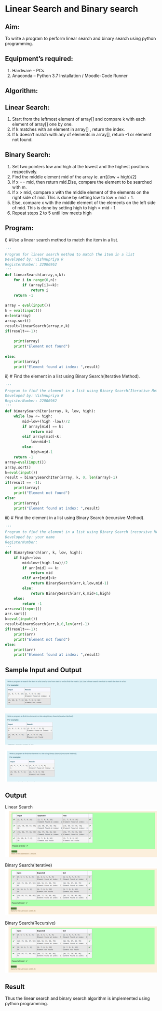 # Linear Search and Binary search
## Aim:
To write a program to perform linear search and binary search using python programming.
## Equipment’s required:
1.	Hardware – PCs
2.	Anaconda – Python 3.7 Installation / Moodle-Code Runner
## Algorithm:
## Linear Search:
1.	Start from the leftmost element of array[] and compare k with each element of array[] one by one.
2.	If k matches with an element in array[] , return the index.
3.	If k doesn’t match with any of elements in array[], return -1 or element not found.
## Binary Search:
1.	Set two pointers low and high at the lowest and the highest positions respectively.
2.	Find the middle element mid of the array ie. arr[(low + high)/2]
3.	If x == mid, then return mid.Else, compare the element to be searched with m.
4.	If x > mid, compare x with the middle element of the elements on the right side of mid. This is done by setting low to low = mid + 1.
5.	Else, compare x with the middle element of the elements on the left side of mid. This is done by setting high to high = mid - 1.
6.	Repeat steps 2 to 5 until low meets high
## Program:
i)	#Use a linear search method to match the item in a list.
```python
''' 
Program for linear search method to match the item in a list
Developed by: Vishnupriya R
RegisterNumber: 22006962
'''
def linearSearch(array,n,k):
    for i in range(0,n):
        if (array[i]==k):
            return i
    return -1
    
array = eval(input())
k = eval(input())
n=len(array)
array.sort()
result=linearSearch(array,n,k)
if(result==-1):

    print(array)
    print("Element not found")

else:
    print(array)
    print("Element found at index: ",result)
```
ii)	# Find the element in a list using Binary Search(Iterative Method).
```python
''' 
Program to find the element in a list using Binary Search(Iterative Method)..
Developed by: Vishnupriya R
RegisterNumber: 22006962
'''
def binarySearchIter(array, k, low, high):
    while low <= high:
        mid=low+(high -low)//2
        if array[mid] == k:
            return mid
        elif array[mid]<k:
            low=mid+1
        else:
            high=mid-1
    return -1
array=eval(input())
array.sort()
k=eval(input())
result = binarySearchIter(array, k, 0, len(array)-1)
if(result == -1):
    print(array)
    print("Element not found")
else:
    print(array)
    print("Element found at index: ",result)
```
iii)	# Find the element in a list using Binary Search (recursive Method).
```python
''' 
Program to find the element in a list using Binary Search (recursive Method).
Developed by: your name
RegisterNumber: 
'''
def BinarySearch(arr, k, low, high):
    if high>=low:
        mid=low+(high-low)//2
        if arr[mid] == k:
            return mid
        elif arr[mid]>k:
            return BinarySearch(arr,k,low,mid-1)
        else:
            return BinarySearch(arr,k,mid+1,high)
    else:
        return -1
arr=eval(input())
arr.sort()
k=eval(input())
result=BinarySearch(arr,k,0,len(arr)-1)
if(result==-1):
    print(arr)
    print("Element not found")
else:
    print(arr)
    print("Element found at index: ",result)

```
## Sample Input and Output
![](linsamp.png)

![](binsamp.png)

![](binsamp2.png)


## Output
Linear Search
![](linout.png)

Binary Search(Iterative)
![](binout.png)

Binary Search(Recursive)
![](binout.png)

## Result
Thus the linear search and binary search algorithm is implemented using python programming.
